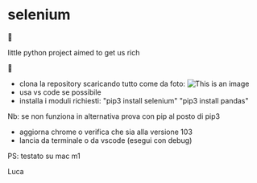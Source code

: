 # selenium

🤑

little python project aimed to get us rich 

🤑


- clona la repository scaricando tutto come da foto:
![This is an image](https://cpb-us-e1.wpmucdn.com/sites.northwestern.edu/dist/b/3044/files/2021/05/github.png)
- usa vs code se possibile
- installa i moduli richiesti:
  "pip3 install selenium" 
  "pip3 install pandas"

Nb: se non funziona in alternativa prova con pip al posto di pip3
- aggiorna chrome o verifica che sia alla versione 103
- lancia da terminale o da vscode (esegui con debug)


PS: testato su mac m1

Luca


